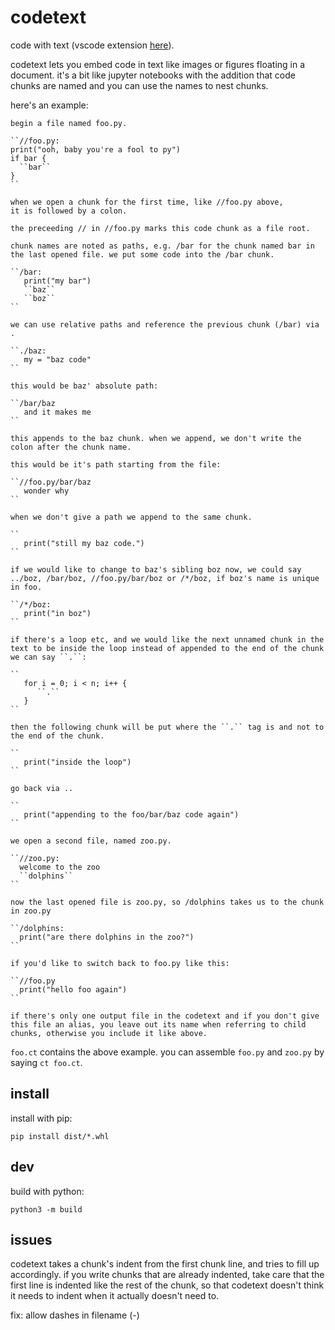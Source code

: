 # codetext

code with text (vscode extension [here](https://github.com/tnustrings/ct-vscode)).

codetext lets you embed code in text like images or figures floating
in a document. it's a bit like jupyter notebooks with the addition
that code chunks are named and you can use the names to nest chunks.

here's an example:

```
begin a file named foo.py.

``//foo.py:
print("ooh, baby you're a fool to py") 
if bar {
  ``bar``
}
``

when we open a chunk for the first time, like //foo.py above,
it is followed by a colon.

the preceeding // in //foo.py marks this code chunk as a file root.

chunk names are noted as paths, e.g. /bar for the chunk named bar in
the last opened file. we put some code into the /bar chunk.

``/bar:
   print("my bar")
   ``baz``
   ``boz``
``

we can use relative paths and reference the previous chunk (/bar) via .

``./baz:
   my = "baz code"
``

this would be baz' absolute path:

``/bar/baz
   and it makes me 
``

this appends to the baz chunk. when we append, we don't write the
colon after the chunk name.

this would be it's path starting from the file:

``//foo.py/bar/baz
   wonder why
``

when we don't give a path we append to the same chunk.

``
   print("still my baz code.")
``

if we would like to change to baz's sibling boz now, we could say
../boz, /bar/boz, //foo.py/bar/boz or /*/boz, if boz's name is unique
in foo.

``/*/boz:
   print("in boz")
``

if there's a loop etc, and we would like the next unnamed chunk in the
text to be inside the loop instead of appended to the end of the chunk
we can say ``.``:

``
   for i = 0; i < n; i++ {
      ``.``
   }
``

then the following chunk will be put where the ``.`` tag is and not to
the end of the chunk.

``
   print("inside the loop")
``

go back via ..

``
   print("appending to the foo/bar/baz code again")
``

we open a second file, named zoo.py.

``//zoo.py:
  welcome to the zoo
  ``dolphins``
``

now the last opened file is zoo.py, so /dolphins takes us to the chunk in zoo.py

``/dolphins:
  print("are there dolphins in the zoo?")
``

if you'd like to switch back to foo.py like this:

``//foo.py
  print("hello foo again")
``

if there's only one output file in the codetext and if you don't give
this file an alias, you leave out its name when referring to child
chunks, otherwise you include it like above.

```

`foo.ct` contains the above example. you can assemble `foo.py` and
`zoo.py` by saying `ct foo.ct`.

## install

install with pip:

```
pip install dist/*.whl
```

## dev

build with python:

```
python3 -m build
```

## issues

codetext takes a chunk's indent from the first chunk line, and tries
to fill up accordingly. if you write chunks that are already indented,
take care that the first line is indented like the rest of the chunk,
so that codetext doesn't think it needs to indent when it actually
doesn't need to.

fix: allow dashes in filename (-)

